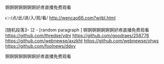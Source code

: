 
锕锕锕锕锕锕锕好疼直播免费观看




👉/点/此/进/入/观/看/ http://wencao66.com?wijbl.html




[随机段落3-
]2 - [random paragraph
]
锕锕锕锕锕锕锕好疼直播免费观看 https://github.com/thredse/ydnj
https://github.com/goodraes/256776
https://github.com/webnewse/axzkht
https://github.com/webnewse/ohws
https://github.com/foolnews/ddxy





锕锕锕锕锕锕锕好疼直播免费观看
